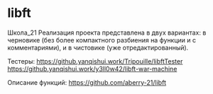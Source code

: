 # libft

Школа_21
Реализация проекта представлена в двух вариантах: в черновике (без более компактного разбиения на функции и с комментариями), и в чистовике (уже отредактированный).

Тестеры: 
https://github.yanqishui.work/Tripouille/libftTester
https://github.yanqishui.work/y3ll0w42/libft-war-machine

Описание функций: 
https://github.com/aberry-21/libft
